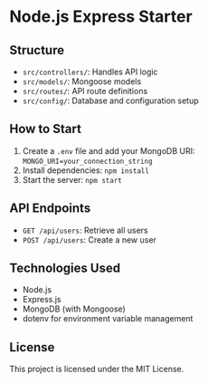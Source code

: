 # Node.js Express Starter

## Structure
- `src/controllers/`: Handles API logic
- `src/models/`: Mongoose models
- `src/routes/`: API route definitions
- `src/config/`: Database and configuration setup

## How to Start
1. Create a `.env` file and add your MongoDB URI: `MONGO_URI=your_connection_string`
2. Install dependencies: `npm install`
3. Start the server: `npm start`

## API Endpoints
- `GET /api/users`: Retrieve all users
- `POST /api/users`: Create a new user

## Technologies Used
- Node.js
- Express.js
- MongoDB (with Mongoose)
- dotenv for environment variable management

## License
This project is licensed under the MIT License.